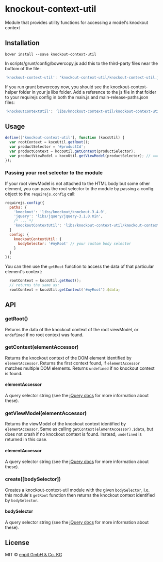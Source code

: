 # knockout-context-util
Module that provides utility functions for accessing a model's knockout context

## Installation

``` cli
bower install --save knockout-context-util
```

In scripts/grunt/config/bowercopy.js add this to the third-party files near the bottom of the file:

``` js
'knockout-context-util': 'knockout-context-util/knockout-context-util.js'
```

If you run grunt bowercopy now, you should see the knockout-context-helper folder in your js libs folder. Add a reference to the js file in that folder to your requirejs config in both the main.js and main-release-paths.json files:

``` js
'knockoutContextUtil': 'libs/knockout-context-util/knockout-context-util'
```

## Usage

``` js
define(['knockout-context-util'], function (kocoUtil) {
  var rootContext = kocoUtil.getRoot();
  var productSelector = '#productId';
  var productContext = kocoUtil.getContext(productSelector);
  var productViewModel = kocoUtil.getViewModel(productSelector); // === productContext.$data
});
```

### Passing your root selector to the module

If your root viewModel is not attached to the HTML body but some other element, you can pass the root selector to the module by passing a config object to the `requirejs.config` call:

``` js
requirejs.config({
  paths: {
    'knockout': 'libs/knockout/knockout-3.4.0',
    'jquery': 'libs/jquery/jquery-3.1.0.min',
    /* ... */
    'knockoutContextUtil': 'libs/knockout-context-util/knockout-context-util'
  }
  config: {
    knockoutContextUtil: {
      bodySelector: '#myRoot' // your custom body selector
    }
  }
});
```

You can then use the `getRoot` function to access the data of that particular element's context:

``` js
  rootContext = kocoUtil.getRoot();
  // returns the same as:
  rootContext = kocoUtil.getContext('#myRoot').$data;
```

## API

### getRoot()

Returns the data of the knockout context of the root viewModel, or `undefined` if no root context was found.

### getContext(elementAccessor)

Returns the knockout context of the DOM element identified by `elementAccessor`.
Returns the first context found, if `elementAccessor` matches multiple DOM elements.
Returns `undefined` if no knockout context is found.

#### elementAccessor

A query selector string (see the [jQuery docs](https://api.jquery.com/category/selectors/) for more information about these).

### getViewModel(elementAccessor)

Returns the viewModel of the knockout context identified by `elementAccessor`.
Same as calling `getContext(elementAccessor).$data`, but does not crash if no knockout context is found.
Instead, `undefined` is returned in this case.

#### elementAccessor

A query selector string (see the [jQuery docs](https://api.jquery.com/category/selectors/) for more information about these).

### create([bodySelector])

Creates a knockout-context-util module with the given `bodySelector`, i.e. this module's `getRoot` function then returns the knockout context identified by `bodySelector`.

#### bodySelector

A query selector string (see the [jQuery docs](https://api.jquery.com/category/selectors/) for more information about these).

## License

MIT © [enpit GmbH & Co. KG](http://www.enpit.de/)
